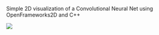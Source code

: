Simple 2D visualization of a Convolutional Neural Net using OpenFrameworks2D and C++

![](images/ConvNeuralNet.gif)
